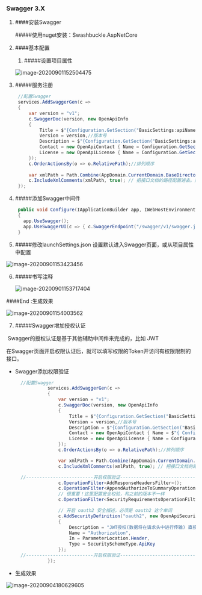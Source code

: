 ### Swagger 3.X

1. ####安装Swagger

   #####使用nuget安装：Swashbuckle.AspNetCore

2. ####基本配置

   1. #####设置项目属性

   ![image-20200901152504475](C:\Users\Administrator\AppData\Roaming\Typora\typora-user-images\image-20200901152504475.png)

2. #####服务注册

   ~~~ c#
    //配置Swagger
    services.AddSwaggerGen(c =>
    {
        var version = "v1";
        c.SwaggerDoc(version, new OpenApiInfo
        {
            Title = $"{Configuration.GetSection("BasicSettings:apiName").Value} CoreAPI接口文档——dotnetcore 3.1",//编辑标题
            Version = version,//版本号
            Description = $"{Configuration.GetSection("BasicSettings:apiName").Value} HTTP API V1",//编辑描述
            Contact = new OpenApiContact { Name = Configuration.GetSection("BasicSettings:apiName").Value, Email = "929013002@qq.com" },//编辑联系方式
            License = new OpenApiLicense { Name = Configuration.GetSection("BasicSettings:apiName").Value }//编辑许可证
        });
        c.OrderActionsBy(o => o.RelativePath);//排列顺序
                                              
        var xmlPath = Path.Combine(AppDomain.CurrentDomain.BaseDirectory, "CoreApl.xml");// 配置接口文档文件路径
        c.IncludeXmlComments(xmlPath, true); // 把接口文档的路径配置进去。第二个参数表示的是是否开启包含对Controller的注释容纳
    });
   
   ~~~
   
4. #####添加Swagger中间件

   ~~~c#
    public void Configure(IApplicationBuilder app, IWebHostEnvironment env)
    {
      app.UseSwagger();
      app.UseSwaggerUI(c => { c.SwaggerEndpoint("/swagger/v1/swagger.json", "API V1"); });
    }
   ~~~

5. #####修改launchSettings.json 设置默认进入Swagger页面，或从项目属性中配置

![image-20200901153423456](C:\Users\Administrator\AppData\Roaming\Typora\typora-user-images\image-20200901153423456.png)

6. #####书写注释

   ![image-20200901153717404](C:\Users\Administrator\AppData\Roaming\Typora\typora-user-images\image-20200901153717404.png)



####End :生成效果

![image-20200901154003562](C:\Users\Administrator\AppData\Roaming\Typora\typora-user-images\image-20200901154003562.png)



7. #####Swagger增加授权认证

​        Swagger的授权认证是基于其他辅助中间件来完成的，比如 JWT

​        在Swagger页面开启权限认证后，就可以填写权限的Token开访问有权限限制的接口。

+ Swagger添加权限验证

  ~~~ c#
    //配置Swagger
              services.AddSwaggerGen(c =>
              {
                  var version = "v1";
                  c.SwaggerDoc(version, new OpenApiInfo
                  {
                      Title = $"{Configuration.GetSection("BasicSettings:apiName").Value} CoreAPI接口文档——dotnetcore 3.1",//编辑标题
                      Version = version,//版本号
                      Description = $"{Configuration.GetSection("BasicSettings:apiName").Value} HTTP API V1",//编辑描述
                      Contact = new OpenApiContact { Name = $"{ Configuration.GetSection("BasicSettings:apiName").Value }-点我给管理员发邮件", Email = "929013002@qq.com" },//编辑联系方式
                      License = new OpenApiLicense { Name = Configuration.GetSection("BasicSettings:apiName").Value }//编辑许可证
                  });
                  c.OrderActionsBy(o => o.RelativePath);//排列顺序
  
                  var xmlPath = Path.Combine(AppDomain.CurrentDomain.BaseDirectory, "CoreApl.xml");// 配置接口文档文件路径
                  c.IncludeXmlComments(xmlPath, true); // 把接口文档的路径配置进去。第二个参数表示的是是否开启包含对Controller的注释容纳
  
    //-------------------------开启权限验证------------------------------------//
                  c.OperationFilter<AddResponseHeadersFilter>();
                  c.OperationFilter<AppendAuthorizeToSummaryOperationFilter>();
                  // 很重要！这里配置安全校验，和之前的版本不一样
                  c.OperationFilter<SecurityRequirementsOperationFilter>();
  
                  // 开启 oauth2 安全描述，必须是 oauth2 这个单词
                  c.AddSecurityDefinition("oauth2", new OpenApiSecurityScheme
                  {
                      Description = "JWT授权(数据将在请求头中进行传输) 直接在下框中输入Bearer {token}（注意两者之间是一个空格）\"",
                      Name = "Authorization",
                      In = ParameterLocation.Header,
                      Type = SecuritySchemeType.ApiKey
                  });
    //-------------------------开启权限验证------------------------------------//
              });
  ~~~

+ 生成效果

![image-20200904180629605](C:\Users\Administrator\AppData\Roaming\Typora\typora-user-images\image-20200904180629605.png)